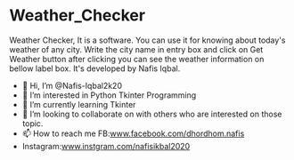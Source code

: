 # Weather_Checker
Weather Checker, It is a software. You can use it for knowing about today's weather of any city. Write the city name in entry box and click on Get Weather button after clicking you can see the weather information on bellow label box. 
It's developed by  Nafis Iqbal.

- 👋 Hi, I’m @Nafis-Iqbal2k20
- 👀 I’m interested in Python Tkinter Programming
- 🌱 I’m currently learning Tkinter
- 💞️ I’m looking to collaborate on with others who are interested on those topic.
- 📫 How to reach me FB:www.facebook.com/dhordhom.nafis
- Instagram:www.instgram.com/nafisikbal2020
